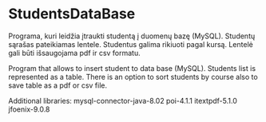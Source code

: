 # StudentsDataBase
Programa, kuri leidžia įtraukti studentą į duomenų bazę (MySQL). Studentų sąrašas pateikiamas lentele. Studentus galima rikiuoti 
pagal kursą. Lentelė gali būti išsaugojama pdf ir csv formatu. 

Program that allows to insert student to data base (MySQL). Students list is represented as a table. There is an option to sort students
by course also to save table as a pdf or csv file.

Additional libraries:
mysql-connector-java-8.02
poi-4.1.1
itextpdf-5.1.0
jfoenix-9.0.8
